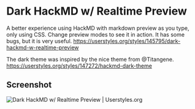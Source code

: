 # Dark HackMD w/ Realtime Preview

A better experience using HackMD with markdown preview as you type, only using CSS. Change preview modes to see it in action. It has some bugs, but it is very useful. https://userstyles.org/styles/145795/dark-hackmd-w-realtime-preview

The dark theme was inspired by the nice theme from @Titangene.
https://userstyles.org/styles/147272/hackmd-dark-theme

## Screenshot

![Dark HackMD w/ Realtime Preview | Userstyles.org](https://userstyles.org/style_screenshots/145795_after.jpeg?r=1528490407)
